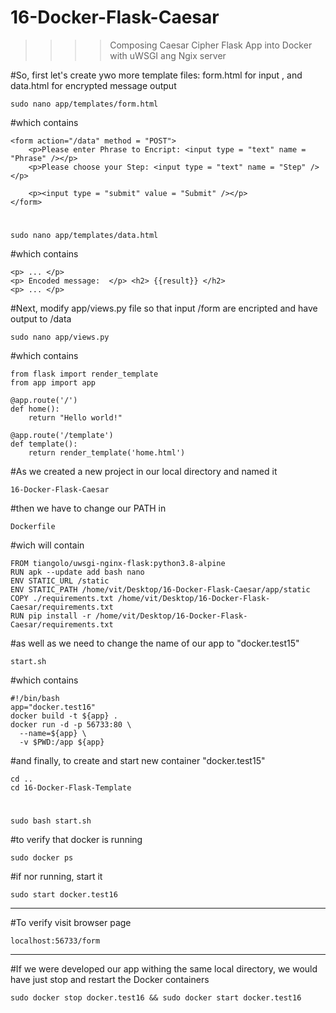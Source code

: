 # 16-Docker-Flask-Caesar
>>>>  Composing Caesar Cipher Flask App into Docker with uWSGI ang Ngix server

#So, first let's create ywo more template files: form.html for input , and data.html for encrypted message output

    sudo nano app/templates/form.html

#which contains


    <form action="/data" method = "POST">
        <p>Please enter Phrase to Encript: <input type = "text" name = "Phrase" /></p>
        <p>Please choose your Step: <input type = "text" name = "Step" /></p>

        <p><input type = "submit" value = "Submit" /></p>
    </form>

#

    sudo nano app/templates/data.html
    
#which contains

    <p> ... </p>
    <p> Encoded message:  </p> <h2> {{result}} </h2>
    <p> ... </p>

#Next, modify app/views.py file so that input /form are encripted and have output to /data


    sudo nano app/views.py

#which contains

    from flask import render_template
    from app import app 

    @app.route('/')
    def home():
        return "Hello world!"

    @app.route('/template')
    def template():
        return render_template('home.html')
        
#As we created a new project in our local directory and named it 

    16-Docker-Flask-Caesar

#then we have to change our PATH in 

    Dockerfile

#wich will contain

    FROM tiangolo/uwsgi-nginx-flask:python3.8-alpine
    RUN apk --update add bash nano
    ENV STATIC_URL /static
    ENV STATIC_PATH /home/vit/Desktop/16-Docker-Flask-Caesar/app/static
    COPY ./requirements.txt /home/vit/Desktop/16-Docker-Flask-Caesar/requirements.txt
    RUN pip install -r /home/vit/Desktop/16-Docker-Flask-Caesar/requirements.txt
        
#as well as we need to change the name of our app to "docker.test15"

    start.sh

#which contains

    #!/bin/bash
    app="docker.test16"
    docker build -t ${app} .
    docker run -d -p 56733:80 \
      --name=${app} \
      -v $PWD:/app ${app}

#and finally, to create and start new container "docker.test15"

    cd ..
    cd 16-Docker-Flask-Template

#
    sudo bash start.sh
    
#to verify that docker is running

    sudo docker ps
    
#if nor running, start it

    sudo start docker.test16

***

#To verify visit browser page 

    localhost:56733/form



****

#If we were developed our app withing the same local directory, we would have just stop and restart the Docker containers

    sudo docker stop docker.test16 && sudo docker start docker.test16

